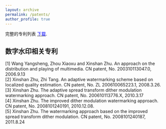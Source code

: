 ```yaml
---
layout: archive
permalink: /patents/
author_profile: true
---
```

完整的专利列表 [<font color='blue'>下载</font>](https://xszhugh.github.io/files/patents.pdf "Patents").  

## 数字水印相关专利  
[1]	Wang Yangsheng, Zhou Xiaoxu and Xinshan Zhu. An approach on the distribution and playing of multimedia. CN patent, No. 200310113047.0, 2006.9.13  
[2]	Xinshan Zhu, Zhi Tang. An adaptive watermarking scheme based on localized quality estimation. CN patent, No. ZL 200610065223.1, 2008.3.26.  
[3]	Xinshan Zhu. The adaptive spread transform dither modulation watermarking approach. CN patent, No. 200610113776.X, 2010.3.17  
[4]	Xinshan Zhu. The improved dither modulation watermarking approach. CN patent, No. 2008101240191, 2010.12.08.  
[5]	Xinshan Zhu. The watermarking approach based on the improved spread transform dither modulation. CN patent, No. 2008101240187, 2011.8.24
<!--title: "专利"--> 
